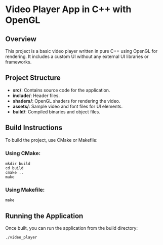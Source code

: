 # Video Player App in C++ with OpenGL

## Overview
This project is a basic video player written in pure C++ using OpenGL for rendering. It includes a custom UI without any external UI libraries or frameworks.

## Project Structure
- **src/**: Contains source code for the application.
- **include/**: Header files.
- **shaders/**: OpenGL shaders for rendering the video.
- **assets/**: Sample video and font files for UI elements.
- **build/**: Compiled binaries and object files.

## Build Instructions
To build the project, use CMake or Makefile:

### Using CMake:
```
mkdir build
cd build
cmake ..
make
```

### Using Makefile:
```
make
```

## Running the Application
Once built, you can run the application from the build directory:
```
./video_player
```

